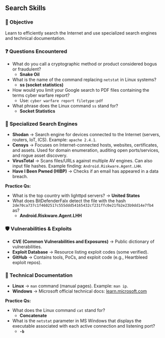 ## Search Skills  

### 🎯 Objective  
Learn to efficiently search the Internet and use specialized search engines and technical documentation.  

### ❓ Questions Encountered  
- What do you call a cryptographic method or product considered bogus or fraudulent?  
  - **Snake Oil**  
- What is the name of the command replacing `netstat` in Linux systems?  
  - **ss (socket statistics)**  
- How would you limit your Google search to PDF files containing the terms cyber warfare report?  
  - Use: `cyber warfare report filetype:pdf`  
- What phrase does the Linux command `ss` stand for?  
  - **Socket Statistics**  

### 🔎 Specialized Search Engines  
- **Shodan** → Search engine for devices connected to the Internet (servers, routers, IoT, ICS). Example: `apache 2.4.1`.  
- **Censys** → Focuses on Internet-connected hosts, websites, certificates, and assets. Used for domain enumeration, auditing open ports/services, and rogue asset discovery.  
- **VirusTotal** → Scans files/URLs against multiple AV engines. Can also input file hashes. Example finding: `Android.Riskware.Agent.LHH`.  
- **Have I Been Pwned (HIBP)** → Checks if an email has appeared in a data breach.  

**Practice Qs:**  
- What is the top country with lighttpd servers? → **United States**  
- What does BitDefenderFalx detect the file with the hash `2de70ca737c1f4602517c555ddd54165432cf231ffc0e21fb2e23b9dd14e7fb4` as?  
  - **Android.Riskware.Agent.LHH**  

### 🛡️ Vulnerabilities & Exploits  
- **CVE (Common Vulnerabilities and Exposures)** → Public dictionary of vulnerabilities.  
- **Exploit Database** → Resource listing exploit codes (some verified).  
- **GitHub** → Contains tools, PoCs, and exploit code (e.g., Heartbleed exploit repos).  

### 📘 Technical Documentation  
- **Linux** → `man` command (manual pages). Example: `man ip`.  
- **Windows** → Microsoft official technical docs: [learn.microsoft.com](https://learn.microsoft.com/)  

**Practice Qs:**  
- What does the Linux command `cat` stand for?  
  - **Concatenate**  
- What is the `netstat` parameter in MS Windows that displays the executable associated with each active connection and listening port?  
  - **`-b`**  
